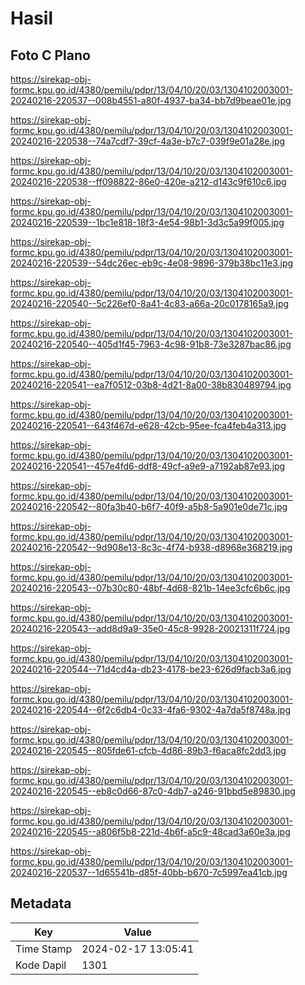 # Hasil

## Foto C Plano

https://sirekap-obj-formc.kpu.go.id/4380/pemilu/pdpr/13/04/10/20/03/1304102003001-20240216-220537--008b4551-a80f-4937-ba34-bb7d9beae01e.jpg

https://sirekap-obj-formc.kpu.go.id/4380/pemilu/pdpr/13/04/10/20/03/1304102003001-20240216-220538--74a7cdf7-39cf-4a3e-b7c7-039f9e01a28e.jpg

https://sirekap-obj-formc.kpu.go.id/4380/pemilu/pdpr/13/04/10/20/03/1304102003001-20240216-220538--ff098822-86e0-420e-a212-d143c9f610c6.jpg

https://sirekap-obj-formc.kpu.go.id/4380/pemilu/pdpr/13/04/10/20/03/1304102003001-20240216-220539--1bc1e818-18f3-4e54-98b1-3d3c5a99f005.jpg

https://sirekap-obj-formc.kpu.go.id/4380/pemilu/pdpr/13/04/10/20/03/1304102003001-20240216-220539--54dc26ec-eb9c-4e08-9896-379b38bc11e3.jpg

https://sirekap-obj-formc.kpu.go.id/4380/pemilu/pdpr/13/04/10/20/03/1304102003001-20240216-220540--5c226ef0-8a41-4c83-a66a-20c0178165a9.jpg

https://sirekap-obj-formc.kpu.go.id/4380/pemilu/pdpr/13/04/10/20/03/1304102003001-20240216-220540--405d1f45-7963-4c98-91b8-73e3287bac86.jpg

https://sirekap-obj-formc.kpu.go.id/4380/pemilu/pdpr/13/04/10/20/03/1304102003001-20240216-220541--ea7f0512-03b8-4d21-8a00-38b830489794.jpg

https://sirekap-obj-formc.kpu.go.id/4380/pemilu/pdpr/13/04/10/20/03/1304102003001-20240216-220541--643f467d-e628-42cb-95ee-fca4feb4a313.jpg

https://sirekap-obj-formc.kpu.go.id/4380/pemilu/pdpr/13/04/10/20/03/1304102003001-20240216-220541--457e4fd6-ddf8-49cf-a9e9-a7192ab87e93.jpg

https://sirekap-obj-formc.kpu.go.id/4380/pemilu/pdpr/13/04/10/20/03/1304102003001-20240216-220542--80fa3b40-b6f7-40f9-a5b8-5a901e0de71c.jpg

https://sirekap-obj-formc.kpu.go.id/4380/pemilu/pdpr/13/04/10/20/03/1304102003001-20240216-220542--9d908e13-8c3c-4f74-b938-d8968e368219.jpg

https://sirekap-obj-formc.kpu.go.id/4380/pemilu/pdpr/13/04/10/20/03/1304102003001-20240216-220543--07b30c80-48bf-4d68-821b-14ee3cfc6b6c.jpg

https://sirekap-obj-formc.kpu.go.id/4380/pemilu/pdpr/13/04/10/20/03/1304102003001-20240216-220543--add8d9a9-35e0-45c8-9928-20021311f724.jpg

https://sirekap-obj-formc.kpu.go.id/4380/pemilu/pdpr/13/04/10/20/03/1304102003001-20240216-220544--71d4cd4a-db23-4178-be23-626d9facb3a6.jpg

https://sirekap-obj-formc.kpu.go.id/4380/pemilu/pdpr/13/04/10/20/03/1304102003001-20240216-220544--6f2c6db4-0c33-4fa6-9302-4a7da5f8748a.jpg

https://sirekap-obj-formc.kpu.go.id/4380/pemilu/pdpr/13/04/10/20/03/1304102003001-20240216-220545--805fde61-cfcb-4d86-89b3-f6aca8fc2dd3.jpg

https://sirekap-obj-formc.kpu.go.id/4380/pemilu/pdpr/13/04/10/20/03/1304102003001-20240216-220545--eb8c0d66-87c0-4db7-a246-91bbd5e89830.jpg

https://sirekap-obj-formc.kpu.go.id/4380/pemilu/pdpr/13/04/10/20/03/1304102003001-20240216-220545--a806f5b8-221d-4b6f-a5c9-48cad3a60e3a.jpg

https://sirekap-obj-formc.kpu.go.id/4380/pemilu/pdpr/13/04/10/20/03/1304102003001-20240216-220537--1d65541b-d85f-40bb-b670-7c5997ea41cb.jpg


## Metadata

| Key        | Value               |
| ---------- | ------------------- |
| Time Stamp | 2024-02-17 13:05:41 |
| Kode Dapil | 1301                |




